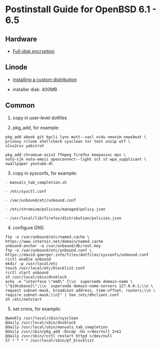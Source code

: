 Postinstall Guide for OpenBSD 6.1 - 6.5
========================================


Hardware
---------

  - [Full-disk
    encryption](https://www.bsdnow.tv/tutorials/fde#OpenBSD)


Linode
-------

  - [installing a custom
    distribution](https://www.linode.com/docs/tools-reference/custom-kernels-distros/install-a-custom-distribution-on-a-linode/#install-a-custom-distribution)

  - installer disk: 400MB


Common
-------

  1. copy in user-level dotfiles

  2. pkg_add, for example:

```
pkg_add abook git kpcli lynx mutt--sasl ncdu neovim newsboat \
privoxy rclone shellcheck sysclean tor toot unzip wtf \
xlsx2csv yabitrot

pkg_add chromium exiv2 ffmpeg firefox keepassxc mpv \
noto-cjk noto-emoji openconnect--light sct st wpa_supplicant \
xwallpaper youtube-dl
```

  3. copy in sysconfs, for example:

    - manuals_tab_completion.sh

    - /etc/sysctl.conf

    - /var/unbound/etc/unbound.conf

    - /etc/chromium/policies/managed/policy.json

    - /usr/local/lib/firefox/distribution/policies.json

  4. configure DNS

```
ftp -o /var/unbound/etc/named.cache \
https://www.internic.net/domain/named.cache
unbound-anchor -a /var/unbound/db/root.key
ftp -o /var/unbound/etc/unbound.conf \
https://david.goerger.info/files/dotfiles/sysconfs/unbound.conf
rcctl enable unbound
mkdir -p /usr/local/etc
touch /usr/local/etc/blocklist.conf
rcctl start unbound
sh /usr/local/sbin/dnsblock
echo -e "interface \"em0\" {\\n  supersede domain-name \
\"${dnsbase}\";\\n  supersede domain-name-servers 127.0.0.1;\\n \
request subnet-mask, broadcast-address, time-offset, routers;\\n \
require subnet-mask;\\n}" | tee /etc/dhclient.conf
sh /etc/netstart
```

  5. set crons, for example:

```
@weekly /usr/local/sbin/sysclean
@daily /usr/local/sbin/dnsblock
@daily /usr/local/sbin/manuals_tab_completion
@daily /usr/sbin/pkg_add -Dsnap -Uu >/dev/null 2>&1
@daily /usr/sbin/rcctl restart httpd >/dev/null
57 * * * * /usr/local/sbin/pf_blocklist
```
